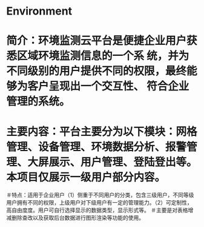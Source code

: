 # Environment
# 简介：环境监测云平台是便捷企业用户获悉区域环境监测信息的一个系 统，并为不同级别的用户提供不同的权限，最终能够为客户呈现出一个交互性、 符合企业管理的系统。 
# 主要内容：平台主要分为以下模块：网格管理、设备管理、环境数据分析、报警管理、大屏展示、用户管理、登陆登出等。本项目仅展示一级用户部分内容。
＃特点：适用于企业用户（1）侧重于不同用户的分类，包含三级用户，不同等级用户拥有不同的权限，上级用户对下级用户有一定的管理能力。（2）可定制性，高自由度度。用户可自行选择显示的数据类型，显示形式等。
＃主要是对表格增减删除查改以及获取后台数据进行图形渲染等功能的使用。

